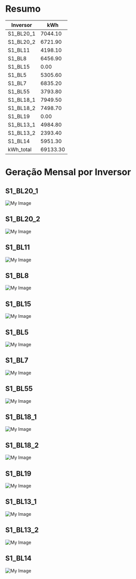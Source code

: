 # Resumo
| Inversor | kWh    |
| -------- | ------ |
| S1_BL20_1       | 7044.10 |
| S1_BL20_2       | 6721.90 |
| S1_BL11       | 4198.10 |
| S1_BL8       | 6456.90 |
| S1_BL15       | 0.00 |
| S1_BL5       | 5305.60 |
| S1_BL7       | 6835.20 |
| S1_BL55       | 3793.80 |
| S1_BL18_1       | 7949.50 |
| S1_BL18_2       | 7498.70 |
| S1_BL19       | 0.00 |
| S1_BL13_1       | 4984.80 |
| S1_BL13_2       | 2393.40 |
| S1_BL14       | 5951.30 |
| kWh_total       | 69133.30 |
# Geração Mensal por Inversor
## S1_BL20_1
![My Image](plots/S1_BL20_1.png)
## S1_BL20_2
![My Image](plots/S1_BL20_2.png)
## S1_BL11
![My Image](plots/S1_BL11.png)
## S1_BL8
![My Image](plots/S1_BL8.png)
## S1_BL15
![My Image](plots/S1_BL15.png)
## S1_BL5
![My Image](plots/S1_BL5.png)
## S1_BL7
![My Image](plots/S1_BL7.png)
## S1_BL55
![My Image](plots/S1_BL55.png)
## S1_BL18_1
![My Image](plots/S1_BL18_1.png)
## S1_BL18_2
![My Image](plots/S1_BL18_2.png)
## S1_BL19
![My Image](plots/S1_BL19.png)
## S1_BL13_1
![My Image](plots/S1_BL13_1.png)
## S1_BL13_2
![My Image](plots/S1_BL13_2.png)
## S1_BL14
![My Image](plots/S1_BL14.png)
